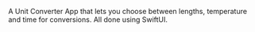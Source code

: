 A Unit Converter App that lets you choose between lengths, temperature and time for conversions. All done using SwiftUI.

